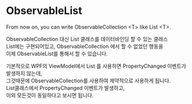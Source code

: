 # ObservableList
From now on, you can write ObservableCollection &lt;T> like List &lt;T>.

ObservableCollection 대신 List 클래스를 데이터바인딩 할 수 있는 클래스  
List에는 구현되어있고, ObservableCollection 에서 할 수 없었던 행동을  
이제 ObservableList를 통해서 할 수 있습니다.  

기본적으로 WPF의 ViewModel에서 List<T> 를 사용하면 PropertyChanged 이벤트가 발생하지 않는데,  
그것때문에 ObservableCollection를 사용하여 제약적으로 사용하게 됩니다.  
List<T>클래스에서 PropertyChanged 이벤트가 발생하고,  
이외 모든것이 동일하다고 보시면 됩니다.
